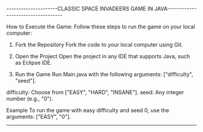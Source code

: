 ---------------------CLASSIC SPACE INVADEERS GAME IN JAVA-----------------------------------

How to Execute the Game:
  Follow these steps to run the game on your local computer:

  1. Fork the Repository
  Fork the code to your local computer using Git.
  
  2. Open the Project
  Open the project in any IDE that supports Java, such as Eclipse IDE.
  
  3. Run the Game
  Run Main.java with the following arguments: ["difficulty", "seed"].

difficulty: Choose from ["EASY", "HARD", "INSANE"].
seed: Any integer number (e.g., "0").

Example To run the game with easy difficulty and seed 0, use the arguments: ["EASY", "0"].

------------------------------------------------------------------------------
